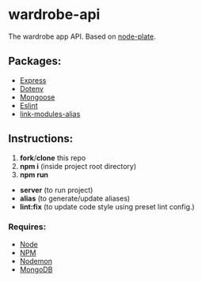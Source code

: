 # wardrobe-api

The wardrobe app API. Based on [node-plate]().


## Packages:

- [Express](https://github.com/expressjs/express)
- [Dotenv](https://github.com/motdotla/dotenv)
- [Mongoose](https://github.com/Automattic/mongoose)
- [Eslint](https://github.com/eslint/eslint)
- [link-modules-alias](https://github.com/Rush/link-module-alias)


## Instructions:

1. **fork**/**clone** this repo
2. **npm i** (inside project root directory)
3. **npm run**
- **server** (to run project)
- **alias** (to generate/update aliases)
- **lint:fix** (to update code style using preset lint config.)


### Requires:
- [Node](https://nodejs.org/en/)
- [NPM](https://www.npmjs.com)
- [Nodemon](https://github.com/remy/nodemon)
- [MongoDB](https://www.mongodb.com)
